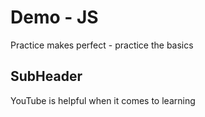 # Demo - JS

Practice makes perfect - practice the basics

## SubHeader

YouTube is helpful when it comes to learning